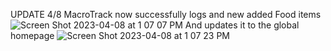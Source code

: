 UPDATE 4/8
MacroTrack now successfully logs and new added Food items 
![Screen Shot 2023-04-08 at 1 07 07 PM](https://user-images.githubusercontent.com/91577965/230734015-05e949ed-79a0-403d-b0dd-8443fa776b73.png)
And updates it to the global homepage 
![Screen Shot 2023-04-08 at 1 07 23 PM](https://user-images.githubusercontent.com/91577965/230734044-ca6b3ed6-0d9f-492e-9081-3c3a0d93fd6f.png)


